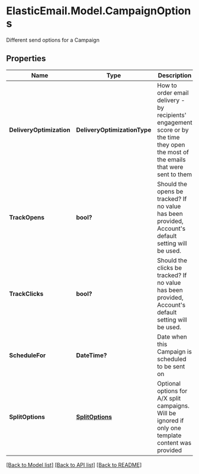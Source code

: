 # ElasticEmail.Model.CampaignOptions
Different send options for a Campaign
## Properties

Name | Type | Description | Notes
------------ | ------------- | ------------- | -------------
**DeliveryOptimization** | **DeliveryOptimizationType** | How to order email delivery - by recipients&#39; engagement score or by the time they open the most of the emails that were sent to them | [optional] 
**TrackOpens** | **bool?** | Should the opens be tracked? If no value has been provided, Account&#39;s default setting will be used. | [optional] 
**TrackClicks** | **bool?** | Should the clicks be tracked? If no value has been provided, Account&#39;s default setting will be used. | [optional] 
**ScheduleFor** | **DateTime?** | Date when this Campaign is scheduled to be sent on | [optional] 
**SplitOptions** | [**SplitOptions**](SplitOptions.md) | Optional options for A/X split campaigns. Will be ignored if only one template content was provided | [optional] 

[[Back to Model list]](../README.md#documentation-for-models) [[Back to API list]](../README.md#documentation-for-api-endpoints) [[Back to README]](../README.md)

